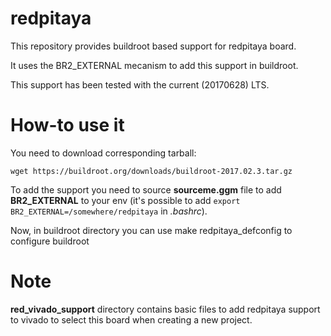 # redpitaya

This repository provides buildroot based support for redpitaya board.

It uses the BR2_EXTERNAL mecanism to add this support in buildroot.

This support has been tested with the current (20170628) LTS.

How-to use it
=============

You need to download corresponding tarball:

	wget https://buildroot.org/downloads/buildroot-2017.02.3.tar.gz

To add the support you need to source **sourceme.ggm** file to add **BR2_EXTERNAL** to
your env (it's possible to add <code>export
BR2_EXTERNAL=/somewhere/redpitaya</code> in *.bashrc*).

Now, in buildroot directory you can use 
	make redpitaya_defconfig
to configure buildroot

Note
====

**red_vivado_support** directory contains basic files to add redpitaya support
to vivado to select this board when creating a new project.
